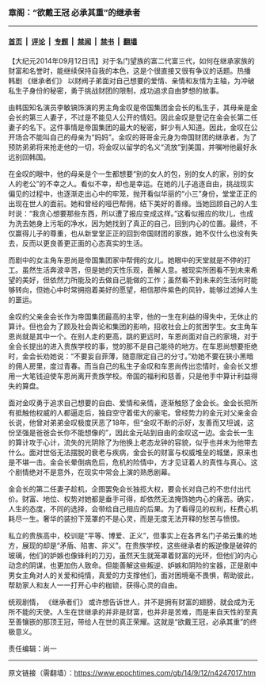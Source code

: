 ### 章阁：“欲戴王冠 必承其重”的继承者

---

#### [首页](../../../..?n4247017) &nbsp;|&nbsp; [评论](../../../../../epoch-comment?n4247017) &nbsp;|&nbsp; [专题](../../../../../epoch-special?n4247017) &nbsp;|&nbsp; [禁闻](../../../../../epoch-news?n4247017) &nbsp;|&nbsp; [禁书](../../../../../books?n4247017) &nbsp;|&nbsp; [翻墙](https://github.com/gfw-breaker/nogfw/blob/master/README.md?n4247017)


<div class="post_content" id="artbody" itemprop="articleBody">
 <!-- article content begin -->
 <p>
  【大纪元2014年09月12日讯】对于名门望族的富二代富三代，如何在继承家族的财富和名誉时，能继续保持自我的本色，这是个很直接又很有争议的话题。热播
  <ok href="https://www.epochtimes.com/gb/tag/%E9%9F%A9%E5%89%A7.html">
   韩剧
  </ok>
  <ok href="https://www.epochtimes.com/gb/tag/%E3%80%8A%E7%BB%A7%E6%89%BF%E8%80%85%E4%BB%AC%E3%80%8B.html">
   《继承者们》
  </ok>
  以财阀子弟面对自己想要的爱情、亲情和友情为主轴，为冲破私生子身份的秘密，勇于挑战财团的限制，成功追求自由梦想的故事。
 </p>
 <p>
  由韩国知名演员李敏镐饰演的男主角金叹是帝国集团金会长的私生子，其母亲是金会长的第三人妻子，不过是不能见人公开的情妇。因此金叹是登记在金会长第二任妻子的名下。这件事情是帝国集团的最大的秘密，鲜少有人知道。因此，金叹在公开场合不能叫自己的母亲为“妈妈”。金叹的哥哥金元身为帝国财团的继承者，为了预防弟弟将来抢走他的一切，将金叹以留学的名义“流放”到美国，并嘱咐他最好永远别回韩国。
 </p>
 <p>
  在金叹的眼中，他的母亲是个一生都想要“别的女人的包，别的女人的家，别的女人的老公”的不幸之人。看似不幸，却也是幸运。在她的儿子追逐自由，挑战现实偏见的过程中，也逐渐走出心中的牢笼，抛开看似华丽的“小三”身份，堂堂正正的出现在世人的面前。她和曾经的哑巴帮佣，结下美好的善缘。当她回顾自己的人生时说：“我贪心想要那些东西，所以遭了报应变成这样。”这看似报应的坎儿，也成为洗去她身上污垢的净水，因为她找到了真正的自己，回到内心的位置。最终，不仅赢得儿子的尊重，也从新堂堂正正的回到帝国财团的家族，她不仅什么也没有失去，反而以更良善更正面的心态真实的生活。
 </p>
 <p>
  而剧中的女主角车恩尚是帝国集团家中帮佣的女儿。她眼中的天堂就是不停的打工。虽然生活奔波辛苦，但是她的天性乐观，善解人意。被现实所困看不到未来希望的美好，但依然力所能及的去做自己能做的工作；虽然看不到未来的生活何时能够转向，但她心中时常拥抱着美好的愿望，相信那件紫色的风铃，能够过滤掉人生的噩运。
 </p>
 <p>
  金叹的父亲金会长作为帝国集团最高的主宰，他的一生在利益的得失中，无休止的算计。但也会为了顾及社会舆论和集团的影响，招收社会上的贫困学生。女主角车恩尚就是其中一个。在别人走的更高，跳的更远时，车恩尚面对自己的家境，对于金会长提出的进入贵族学校的事，觉的那不是自己能待的地方。在车恩尚想要拒绝时，金会长劝她说：“不要妄自菲薄，随意限定自己的分寸。”劝她不要在狭小黑暗的佣人房里，度过青春。而当自己的私生子金叹和车恩尚传出恋情时，金会长又想用一大笔钱迫使车恩尚离开贵族学校。帝国的福利和慈善，只是他手中算计利益得失的算盘。
 </p>
 <p>
  面对金叹勇于追求自己想要的自由、爱情和亲情，逐渐触怒了金会长。金会长把所有抵触他权威的人都逼走后，独自空守着偌大的豪宅。曾经势力的金元对父亲金会长说，他曾对弟弟金叹极度厌恶了18年，但“金叹不断的示好，友善而又坦诚，这份坚强是爸爸会长你不能想像的”，因此金元站到自由的金叹这一边。金会长一生的算计攻于心计，流失的光阴除了为他换上老态龙钟的容貌，似乎也并未为他带去什么。面对世俗无法摆脱的衰老与疾病，金会长的财富与权威堆垒的城堡，原来也是不堪一击。金会长晕倒病危后，危机的险情中，方才见证着人的真性与真心。这个剧情绝对不是意外，在现实中常会上演的熟悉剧幕。
 </p>
 <p>
  金会长的第二任妻子趁机，企图罢免会长独揽大权，要会长对自己的不忠付出代价。财富、地位、权势对她都是垂手可得，却依然无法掩饰她内心的痛苦。确实，人生的态度，不同的选择，会带给自己相应的后果。为了看得见的权利，枉费心机耗尽一生。奢华的装扮下笼罩的不是心灵，而是无度无法开释的愁苦与愤恨。
 </p>
 <p>
  私立的贵族高中，校训是“平等、博爱、正义”，但事实上在各界名门子弟云集的地方，展现的却是“矛盾、陷害、非义”。在贵族学校，这些继承者的叛逆像是破碎的玻璃，他们的妒嫉也像锋利的刀刃，虽然天生就笼罩着财富的光环，但他们的内心动念的阴谋，也更加伤人致命。但能善解这些叛逆、妒嫉和阴险的宝器，正是剧中男女主角对人的关爱和纯情，真爱的力支撑他们，面对困境毫不畏惧，帮助彼此，帮助家人和友人一一打开心中的枷锁，获得心灵的自由。
 </p>
 <p>
  统观剧情，
  <ok href="https://www.epochtimes.com/gb/tag/%E3%80%8A%E7%BB%A7%E6%89%BF%E8%80%85%E4%BB%AC%E3%80%8B.html">
   《继承者们》
  </ok>
  或许想告诉世人，并不是拥有财富的翅膀，就会成为无所不能的天使。人生在世继承的并非是财富，也并非是苦难，而是来自天性的至真至善镶嵌的那顶王冠，带给人在世的真正荣耀。这就是“欲戴王冠，必承其重”的终极意义。
 </p>
 <p>
  责任编辑：尚一
 </p>
 <!-- article content end -->
 <div id="below_article_ad">
 </div>
</div>


---

原文链接（需翻墙）：https://www.epochtimes.com/gb/14/9/12/n4247017.htm